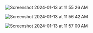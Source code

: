 
![Screenshot 2024-01-13 at 11 55 26 AM](https://github.com/laingk288/restaurant_rooftop/assets/135386431/30626122-3e86-403d-ac66-0abf2aecd4cf)

![Screenshot 2024-01-13 at 11 56 42 AM](https://github.com/laingk288/restaurant_rooftop/assets/135386431/6a5e2667-9a31-4250-b60a-bca45943682c)

![Screenshot 2024-01-13 at 11 57 00 AM](https://github.com/laingk288/restaurant_rooftop/assets/135386431/e22d527e-56e2-4d54-b12f-939f0f960d10)
